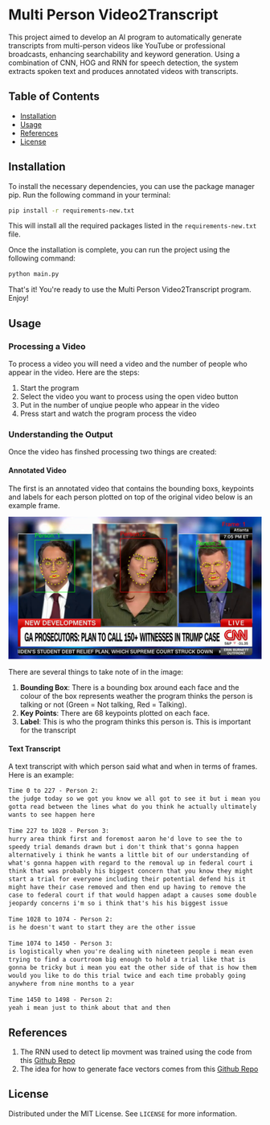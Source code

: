 # Multi Person Video2Transcript

This project aimed to develop an AI program to automatically generate transcripts from multi-person videos like YouTube or professional broadcasts, enhancing searchability and keyword generation. Using a combination of CNN, HOG and RNN for speech detection, the system extracts spoken text and produces annotated videos with transcripts. 

## Table of Contents

- [Installation](#installation)
- [Usage](#usage)
- [References](#contributing)
- [License](#license)

## Installation

To install the necessary dependencies, you can use the package manager pip. Run the following command in your terminal:

```bash
pip install -r requirements-new.txt
```

This will install all the required packages listed in the `requirements-new.txt` file.

Once the installation is complete, you can run the project using the following command:

```bash
python main.py
```

That's it! You're ready to use the Multi Person Video2Transcript program. Enjoy!

## Usage

### Processing a Video

To process a video you will need a video and the number of people who appear in the video.  Here are the steps:

1. Start the program
2. Select the video you want to process using the open video button
3. Put in the number of unqiue people who appear in the video
4. Press start and watch the program process the video

### Understanding the Output

Once the video has finshed processing two things are created:

#### Annotated Video

The first is an annotated video that contains the bounding boxs, keypoints and labels for each person plotted on top of the original video below is an example frame.

![Annotated video frame example](./images/multi-person-video-annotated.png)
   
There are several things to take note of in the image:

1. **Bounding Box**: There is a bounding box around each face and the colour of the box represents weather the program thinks the person is talking or not (Green = Not talking, Red = Talking).
2. **Key Points**: There are 68 keypoints plotted on each face.
3. **Label**: This is who the program thinks this person is.  This is important for the transcript

#### Text Transcript

A text transcript with which person said what and when in terms of frames.  Here is an example:

```
Time 0 to 227 - Person 2:
the judge today so we got you know we all got to see it but i mean you gotta read between the lines what do you think he actually ultimately wants to see happen here

Time 227 to 1028 - Person 3:
hurry area think first and foremost aaron he'd love to see the to speedy trial demands drawn but i don't think that's gonna happen alternatively i think he wants a little bit of our understanding of what's gonna happen with regard to the removal up in federal court i think that was probably his biggest concern that you know they might start a trial for everyone including their potential defend his it might have their case removed and then end up having to remove the case to federal court if that would happen adapt a causes some double jeopardy concerns i'm so i think that's his his biggest issue

Time 1028 to 1074 - Person 2:
is he doesn't want to start they are the other issue

Time 1074 to 1450 - Person 3:
is logistically when you're dealing with nineteen people i mean even trying to find a courtroom big enough to hold a trial like that is gonna be tricky but i mean you eat the other side of that is how them would you like to do this trial twice and each time probably going anywhere from nine months to a year

Time 1450 to 1498 - Person 2:
yeah i mean just to think about that and then
```

## References

1. The RNN used to detect lip movment was trained using the code from this [Github Repo](https://github.com/sachinsdate/lip-movement-net "Lip Movement Net")
2. The idea for how to generate face vectors comes from this [Github Repo](https://github.com/N2ITN/Face2Vec "Face2Vec")

## License

Distributed under the MIT License. See `LICENSE` for more information.
